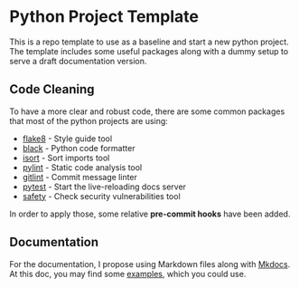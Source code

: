 # Python Project Template

This is a repo template to use as a baseline and start a new python project.
The template includes some useful packages along with a dummy setup to serve
a draft documentation version.

## Code Cleaning

To have a more clear and robust code, there are some common packages that most
of the python projects are using:

* [flake8] - Style guide tool
* [black] - Python code formatter
* [isort] - Sort imports tool
* [pylint] - Static code analysis tool
* [gitlint] - Commit message linter
* [pytest] - Start the live-reloading docs server
* [safety] - Check security vulnerabilities tool

In order to apply those, some relative **pre-commit hooks** have been added.

## Documentation

For the documentation, I propose using Markdown files along with [Mkdocs].  
At this doc, you may find some [examples](./markdown_examples.md), which you
could use.

[flake8]: https://github.com/PyCQA/flake8
[black]: https://github.com/psf/black
[isort]: https://github.com/PyCQA/isort
[pylint]: https://github.com/PyCQA/pylint
[gitlint]: https://github.com/jorisroovers/gitlint
[pytest]: https://github.com/pytest-dev/pytest
[safety]: https://github.com/pyupio/safety
[Mkdocs]: https://www.mkdocs.org/

